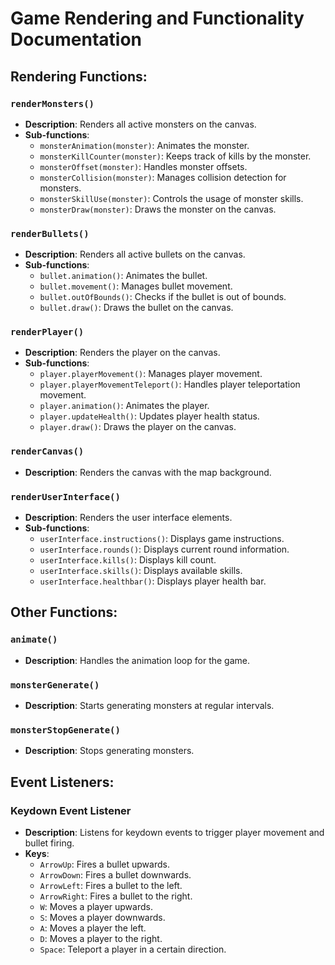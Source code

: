 # Game Rendering and Functionality Documentation

## Rendering Functions:

### `renderMonsters()`

- **Description**: Renders all active monsters on the canvas.
- **Sub-functions**:
  - `monsterAnimation(monster)`: Animates the monster.
  - `monsterKillCounter(monster)`: Keeps track of kills by the monster.
  - `monsterOffset(monster)`: Handles monster offsets.
  - `monsterCollision(monster)`: Manages collision detection for monsters.
  - `monsterSkillUse(monster)`: Controls the usage of monster skills.
  - `monsterDraw(monster)`: Draws the monster on the canvas.

### `renderBullets()`

- **Description**: Renders all active bullets on the canvas.
- **Sub-functions**:
  - `bullet.animation()`: Animates the bullet.
  - `bullet.movement()`: Manages bullet movement.
  - `bullet.outOfBounds()`: Checks if the bullet is out of bounds.
  - `bullet.draw()`: Draws the bullet on the canvas.

### `renderPlayer()`

- **Description**: Renders the player on the canvas.
- **Sub-functions**:
  - `player.playerMovement()`: Manages player movement.
  - `player.playerMovementTeleport()`: Handles player teleportation movement.
  - `player.animation()`: Animates the player.
  - `player.updateHealth()`: Updates player health status.
  - `player.draw()`: Draws the player on the canvas.

### `renderCanvas()`

- **Description**: Renders the canvas with the map background.

### `renderUserInterface()`

- **Description**: Renders the user interface elements.
- **Sub-functions**:
  - `userInterface.instructions()`: Displays game instructions.
  - `userInterface.rounds()`: Displays current round information.
  - `userInterface.kills()`: Displays kill count.
  - `userInterface.skills()`: Displays available skills.
  - `userInterface.healthbar()`: Displays player health bar.

## Other Functions:

### `animate()`

- **Description**: Handles the animation loop for the game.

### `monsterGenerate()`

- **Description**: Starts generating monsters at regular intervals.

### `monsterStopGenerate()`

- **Description**: Stops generating monsters.

## Event Listeners:

### Keydown Event Listener

- **Description**: Listens for keydown events to trigger player movement and bullet firing.
- **Keys**:
  - `ArrowUp`: Fires a bullet upwards.
  - `ArrowDown`: Fires a bullet downwards.
  - `ArrowLeft`: Fires a bullet to the left.
  - `ArrowRight`: Fires a bullet to the right.
  - `W`: Moves a player upwards.
  - `S`: Moves a player downwards.
  - `A`: Moves a player the left.
  - `D`: Moves a player to the right.
  - `Space`: Teleport a player in a certain direction.
